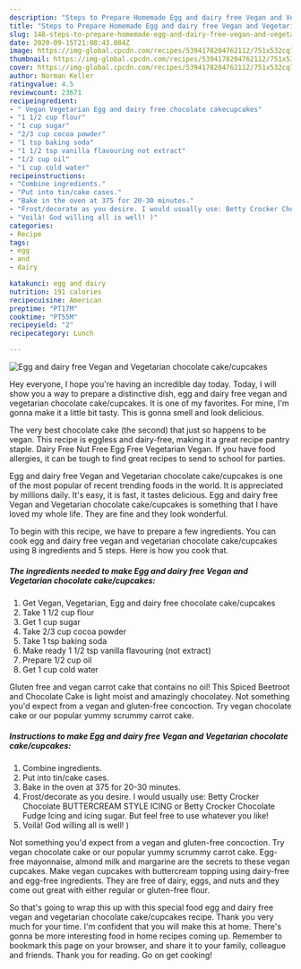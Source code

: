 ```yaml
---
description: "Steps to Prepare Homemade Egg and dairy free Vegan and Vegetarian chocolate cake/cupcakes"
title: "Steps to Prepare Homemade Egg and dairy free Vegan and Vegetarian chocolate cake/cupcakes"
slug: 148-steps-to-prepare-homemade-egg-and-dairy-free-vegan-and-vegetarian-chocolate-cake-cupcakes
date: 2020-09-15T21:08:43.084Z
image: https://img-global.cpcdn.com/recipes/5394178204762112/751x532cq70/egg-and-dairy-free-vegan-and-vegetarian-chocolate-cakecupcakes-recipe-main-photo.jpg
thumbnail: https://img-global.cpcdn.com/recipes/5394178204762112/751x532cq70/egg-and-dairy-free-vegan-and-vegetarian-chocolate-cakecupcakes-recipe-main-photo.jpg
cover: https://img-global.cpcdn.com/recipes/5394178204762112/751x532cq70/egg-and-dairy-free-vegan-and-vegetarian-chocolate-cakecupcakes-recipe-main-photo.jpg
author: Norman Keller
ratingvalue: 4.5
reviewcount: 23671
recipeingredient:
- " Vegan Vegetarian Egg and dairy free chocolate cakecupcakes"
- "1 1/2 cup flour"
- "1 cup sugar"
- "2/3 cup cocoa powder"
- "1 tsp baking soda"
- "1 1/2 tsp vanilla flavouring not extract"
- "1/2 cup oil"
- "1 cup cold water"
recipeinstructions:
- "Combine ingredients."
- "Put into tin/cake cases."
- "Bake in the oven at 375 for 20-30 minutes."
- "Frost/decorate as you desire. I would usually use: Betty Crocker Chocolate BUTTERCREAM STYLE ICING or Betty Crocker Chocolate Fudge Icing and icing sugar. But feel free to use whatever you like!"
- "Voilà! God willing all is well! )"
categories:
- Recipe
tags:
- egg
- and
- dairy

katakunci: egg and dairy 
nutrition: 191 calories
recipecuisine: American
preptime: "PT17M"
cooktime: "PT55M"
recipeyield: "2"
recipecategory: Lunch

---
```



![Egg and dairy free Vegan and Vegetarian chocolate cake/cupcakes](https://img-global.cpcdn.com/recipes/5394178204762112/751x532cq70/egg-and-dairy-free-vegan-and-vegetarian-chocolate-cakecupcakes-recipe-main-photo.jpg)

Hey everyone, I hope you're having an incredible day today. Today, I will show you a way to prepare a distinctive dish, egg and dairy free vegan and vegetarian chocolate cake/cupcakes. It is one of my favorites. For mine, I'm gonna make it a little bit tasty. This is gonna smell and look delicious.

The very best chocolate cake (the second) that just so happens to be vegan. This recipe is eggless and dairy-free, making it a great recipe pantry staple. Dairy Free Nut Free Egg Free Vegetarian Vegan. If you have food allergies, it can be tough to find great recipes to send to school for parties.

Egg and dairy free Vegan and Vegetarian chocolate cake/cupcakes is one of the most popular of recent trending foods in the world. It is appreciated by millions daily. It's easy, it is fast, it tastes delicious. Egg and dairy free Vegan and Vegetarian chocolate cake/cupcakes is something that I have loved my whole life. They are fine and they look wonderful.


To begin with this recipe, we have to prepare a few ingredients. You can cook egg and dairy free vegan and vegetarian chocolate cake/cupcakes using 8 ingredients and 5 steps. Here is how you cook that.

<!--inarticleads1-->

##### The ingredients needed to make Egg and dairy free Vegan and Vegetarian chocolate cake/cupcakes:

1. Get  Vegan, Vegetarian, Egg and dairy free chocolate cake/cupcakes
1. Take 1 1/2 cup flour
1. Get 1 cup sugar
1. Take 2/3 cup cocoa powder
1. Take 1 tsp baking soda
1. Make ready 1 1/2 tsp vanilla flavouring (not extract)
1. Prepare 1/2 cup oil
1. Get 1 cup cold water


Gluten free and vegan carrot cake that contains no oil! This Spiced Beetroot and Chocolate Cake is light moist and amazingly chocolatey. Not something you&#39;d expect from a vegan and gluten-free concoction. Try vegan chocolate cake or our popular yummy scrummy carrot cake. 

<!--inarticleads2-->

##### Instructions to make Egg and dairy free Vegan and Vegetarian chocolate cake/cupcakes:

1. Combine ingredients.
1. Put into tin/cake cases.
1. Bake in the oven at 375 for 20-30 minutes.
1. Frost/decorate as you desire. I would usually use: Betty Crocker Chocolate BUTTERCREAM STYLE ICING or Betty Crocker Chocolate Fudge Icing and icing sugar. But feel free to use whatever you like!
1. Voilà! God willing all is well! )


Not something you&#39;d expect from a vegan and gluten-free concoction. Try vegan chocolate cake or our popular yummy scrummy carrot cake. Egg-free mayonnaise, almond milk and margarine are the secrets to these vegan cupcakes. Make vegan cupcakes with buttercream topping using dairy-free and egg-free ingredients. They are free of dairy, eggs, and nuts and they come out great with either regular or gluten-free flour. 

So that's going to wrap this up with this special food egg and dairy free vegan and vegetarian chocolate cake/cupcakes recipe. Thank you very much for your time. I'm confident that you will make this at home. There's gonna be more interesting food in home recipes coming up. Remember to bookmark this page on your browser, and share it to your family, colleague and friends. Thank you for reading. Go on get cooking!
